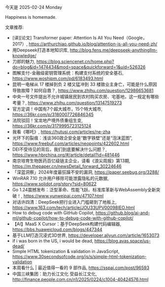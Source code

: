今天是 2025-02-24 Monday

Happiness is homemade.

文章推荐:
- [译][论文] Transformer paper: Attention Is All You Need（Google，2017）, https://arthurchiao.github.io/blog/attention-is-all-you-need-zh/
- 用Deepseek打造本地知识库, http://blog.fens.me/deepseek-anythingllm-knowledge/
- 刀郎的魅力, https://blog.sciencenet.cn/home.php?do=blog&id=1474434&mod=space&quickforward=1&uid=526326
- 图解支付-金融级密钥管理系统：构建支付系统的安全基石, https://www.woshipm.com/pd/6183493.html
- 昆明一电梯从 17 楼掉到负 2 楼又猛冲到 33 楼致业主身亡，可能是什么原因导致故障？如何自救？, https://www.zhihu.com/question/12986653681
- 中央一号文件提出不允许城镇居民到农村购买农房、宅基地，这一规定有哪些考量？, https://www.zhihu.com/question/13147519273
- 官方定调！中国有7个超大城市，15个特大城市, https://36kr.com/p/3180007726846345
- 法院驳回！宝龙地产境外债重组生变, https://36kr.com/p/3179995723125124
- 我看《哪吒》, https://hutusi.com/articles/ne-zha
- 光环下的裂痕：浅谈360政企安全是“数字铁壁”还是“泡沫蓝图”, https://www.freebuf.com/articles/neopoints/422602.html
- DEI不受待见的背后，我们到底要解决什么问题？, https://www.hbrchina.org/#/article/detail?id=481446
- 南京培育生物医药百亿级链主企业，请看《浪尖周报》第13期, https://m.thepaper.cn/newsDetail_forward_30224646
- 「深蓝洞察」2024年度最狂躁不安的漏洞, https://paper.seebug.org/3288/
- WinRAR 7.10 允许用户移除可能泄露隐私的元数据, https://www.solidot.org/story?sid=80622
- Go 1.24震撼发布：泛型革命、性能飞跃、标准库革新与WebAssembly全新突破！, https://www.yunweipai.com/47107.html
- 对话许四清：DeepSeek把行业进入门槛砸到了地板上, https://www.163.com/tech/article/JOU33UPV00098IEO.html
- How to debug code with GitHub Copilot, https://github.blog/ai-and-ml/github-copilot/how-to-debug-code-with-github-copilot/
- 【AI】MaaS X Cursor：基于DeepSeek构建代码编辑器, https://bbs.huaweicloud.com/blogs/447344
- 基于LLM打造沉浸式3D世界, https://developer.aliyun.com/article/1653073
- if i was born in the US, i would be dead, https://blog.avas.space/us-dead/
- Simple HTML tokenization & validation in JavaScript, https://www.30secondsofcode.org/js/s/simple-html-tokenization-validation
- 本周看什么 | 最近值得一看的 9 部作品, https://sspai.com/post/96593
- 中国三峡集团：助力长江文化 受益长江文化, http://finance.people.com.cn/n1/2025/0224/c1004-40424576.html

